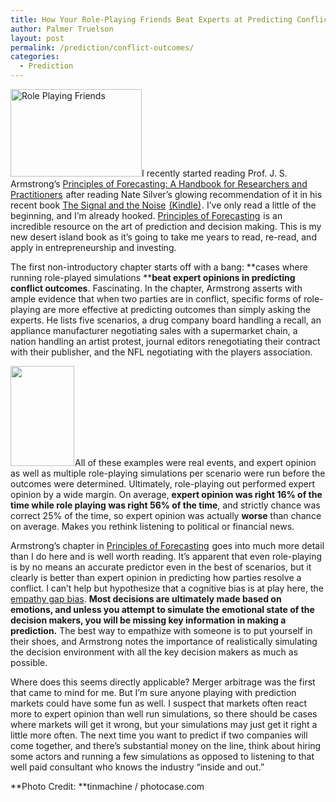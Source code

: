 ```yaml
---
title: How Your Role-Playing Friends Beat Experts at Predicting Conflict Outcomes
author: Palmer Truelson
layout: post
permalink: /prediction/conflict-outcomes/
categories:
  - Prediction
---
```

[<img class="wp-image-688 alignleft" alt="Role Playing Friends" src="http://www.valuablebehavior.com/wp-content/uploads/2013/03/hero-flying-300x200.jpg" width="210" height="140" />][1]I recently started reading Prof. J. S. Armstrong&#8217;s <a href="http://www.amazon.com/gp/product/0792374010/ref=as_li_qf_sp_asin_tl?ie=UTF8&camp=1789&creative=9325&creativeASIN=0792374010&linkCode=as2&tag=valuabehav-20" onclick="javascript:_gaq.push(['_trackEvent','outbound-article','http://www.amazon.com']);">Principles of Forecasting: A Handbook for Researchers and Practitioners</a><img style="border: none !important; margin: 0px !important;" alt="" src="http://www.assoc-amazon.com/e/ir?t=valuabehav-20&l=as2&o=1&a=0792374010" width="1" height="1" border="0" /> after reading Nate Silver&#8217;s glowing recommendation of it in his recent book <a href="http://www.amazon.com/gp/product/159420411X/ref=as_li_qf_sp_asin_tl?ie=UTF8&camp=1789&creative=9325&creativeASIN=159420411X&linkCode=as2&tag=valuabehav-20" onclick="javascript:_gaq.push(['_trackEvent','outbound-article','http://www.amazon.com']);">The Signal and the Noise</a><img style="border: none !important; margin: 0px !important;" alt="" src="http://www.assoc-amazon.com/e/ir?t=valuabehav-20&l=as2&o=1&a=159420411X" width="1" height="1" border="0" /> <a href="http://www.amazon.com/gp/product/B007V65R54/ref=as_li_qf_sp_asin_tl?ie=UTF8&camp=1789&creative=9325&creativeASIN=B007V65R54&linkCode=as2&tag=valuabehav-20" onclick="javascript:_gaq.push(['_trackEvent','outbound-article','http://www.amazon.com']);">(Kindle)</a><img style="border: none !important; margin: 0px !important;" alt="" src="http://www.assoc-amazon.com/e/ir?t=valuabehav-20&l=as2&o=1&a=B007V65R54" width="1" height="1" border="0" />. I&#8217;ve only read a little of the beginning, and I&#8217;m already hooked. <a href="http://www.amazon.com/gp/product/0792374010/ref=as_li_qf_sp_asin_tl?ie=UTF8&camp=1789&creative=9325&creativeASIN=0792374010&linkCode=as2&tag=valuabehav-20" onclick="javascript:_gaq.push(['_trackEvent','outbound-article','http://www.amazon.com']);">Principles of Forecasting</a><img style="border: none !important; margin: 0px !important;" alt="" src="http://www.assoc-amazon.com/e/ir?t=valuabehav-20&l=as2&o=1&a=0792374010" width="1" height="1" border="0" /> is an incredible resource on the art of prediction and decision making. This is my new desert island book as it&#8217;s going to take me years to read, re-read, and apply in entrepreneurship and investing.

The first non-introductory chapter starts off with a bang: **cases where running role-played simulations ****beat expert opinions in predicting conflict outcomes**. Fascinating. In the chapter, Armstrong asserts with ample evidence that when two parties are in conflict, specific forms of role-playing are more effective at predicting outcomes than simply asking the experts. He lists five scenarios, a drug company board handling a recall, an appliance manufacturer negotiating sales with a supermarket chain, a nation handling an artist protest, journal editors renegotiating their contract with their publisher, and the NFL negotiating with the players association.

<a href="http://www.amazon.com/gp/product/0792374010/ref=as_li_qf_sp_asin_il?ie=UTF8&camp=1789&creative=9325&creativeASIN=0792374010&linkCode=as2&tag=valuabehav-20" onclick="javascript:_gaq.push(['_trackEvent','outbound-article','http://www.amazon.com']);"><img class="alignright" style="border: 0px;" alt="" src="http://ws.assoc-amazon.com/widgets/q?_encoding=UTF8&ASIN=0792374010&Format=_SL160_&ID=AsinImage&MarketPlace=US&ServiceVersion=20070822&WS=1&tag=valuabehav-20" width="102" height="160" border="0" /></a><img style="border: none !important; margin: 0px !important;" alt="" src="http://www.assoc-amazon.com/e/ir?t=valuabehav-20&l=as2&o=1&a=0792374010" width="1" height="1" border="0" />All of these examples were real events, and expert opinion as well as multiple role-playing simulations per scenario were run before the outcomes were determined. Ultimately, role-playing out performed expert opinion by a wide margin. On average, **expert opinion was right 16% of the time while role playing was right 56% of the time**, and strictly chance was correct 25% of the time, so expert opinion was actually **worse** than chance on average. Makes you rethink listening to political or financial news.

Armstrong&#8217;s chapter in <a href="http://www.amazon.com/gp/product/0792374010/ref=as_li_qf_sp_asin_tl?ie=UTF8&camp=1789&creative=9325&creativeASIN=0792374010&linkCode=as2&tag=valuabehav-20" onclick="javascript:_gaq.push(['_trackEvent','outbound-article','http://www.amazon.com']);">Principles of Forecasting</a><img style="border: none !important; margin: 0px !important;" alt="" src="http://www.assoc-amazon.com/e/ir?t=valuabehav-20&l=as2&o=1&a=0792374010" width="1" height="1" border="0" /> goes into much more detail than I do here and is well worth reading. It&#8217;s apparent that even role-playing is by no means an accurate predictor even in the best of scenarios, but it clearly is better than expert opinion in predicting how parties resolve a conflict. I can&#8217;t help but hypothesize that a cognitive bias is at play here, the <a title="Empathy Gap Bias" href="http://en.wikipedia.org/wiki/Empathy_gap" onclick="javascript:_gaq.push(['_trackEvent','outbound-article','http://en.wikipedia.org']);" target="_blank">empathy gap bias</a>. **Most decisions are ultimately made based on emotions, and unless you attempt to simulate the emotional state of the decision makers, you will be missing key information in making a prediction.** The best way to empathize with someone is to put yourself in their shoes, and Armstrong notes the importance of realistically simulating the decision environment with all the key decision makers as much as possible.

Where does this seems directly applicable? Merger arbitrage was the first that came to mind for me. But I&#8217;m sure anyone playing with prediction markets could have some fun as well. I suspect that markets often react more to expert opinion than well run simulations, so there should be cases where markets will get it wrong, but your simulations may just get it right a little more often. The next time you want to predict if two companies will come together, and there&#8217;s substantial money on the line, think about hiring some actors and running a few simulations as opposed to listening to that well paid consultant who knows the industry &#8220;inside and out.&#8221;

**Photo Credit: **tinmachine / photocase.com

 [1]: http://www.valuablebehavior.com/wp-content/uploads/2013/03/hero-flying.jpg